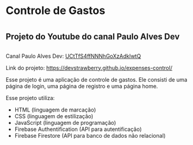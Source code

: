 # Controle de Gastos <h1>
## Projeto do Youtube do canal Paulo Alves Dev <h2>
Canal Paulo Alves Dev: [UCtTfS4ffNNNhGoXzAdklwtQ](https://youtube.com/@pauloalvesdev4397?si=Fm2XDPyFAZcjpBuv)

Link do projeto: https://devstrawberry.github.io/expenses-control/

Esse projeto é uma aplicação de controle de gastos. Ele consisti de uma página de login, uma página de registro e uma página home.

Esse projeto utiliza:
* HTML (linguagem de marcação)
* CSS (linguagem de estilização)
* JavaScript (linguagem de programação)
* Firebase Authentification (API para autentificação)
* Firebase Firestore (API para banco de dados não relacional)
